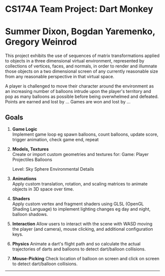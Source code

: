 # CS174A Team Project: Dart Monkey
# Summer Dixon, Bogdan Yaremenko, Gregory Weinrod

This project exhibits the use of sequences of matrix transformations applied to objects in a three dimensional virtual environment, represented by collections of vertices, faces, and normals, in order to render and illumnate those objects on a two dimensional screen of any currently reasonable size from any reasonable perspective in that virtual space.

A player is challenged to move their character around the environment as an increasing number of balloons intrude upon the player's territory and pop as many balloons as possible before being overwhelmed and defeated.  Points are earned and lost by ...  Games are won and lost by ...

## Goals

1. **Game Logic**  
  Implement game loop eg spawn balloons, count balloons, update score, trigger animation, check game end, repeat
  
2. **Models, Textures**  
  Create or import custom geometries and textures for:
    Game:
    Player
    Projectiles
    Balloons

    Level:
    Sky Sphere
    Environmental Details
    
3. **Animations**  
   Apply custom translation, rotation, and scaling matrices to animate objects in 3D space over time.

4. **Shaders**  
   Apply custom vertex and fragment shaders using GLSL (OpenGL Shading Language) to implement lighting changes eg day and night, balloon shadows.

5. **Interaction**
   Allow users to interact with the scene with WASD moving the player (and camera), mouse clicking, and additional configuration keys.

6. **Physics**
   Animate a dart's flight path and so calculate the actual trajectories of darts and balloons to detect dart/balloon collisions.

7. **Mouse-Picking**
   Check location of balloon on screen and click on screen to detect dart/balloon collisions.

---